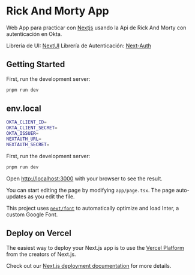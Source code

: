 # Rick And Morty App

Web App para practicar con [Nextjs](https://nextjs.org/) usando la Api de Rick And Morty con autenticación en Okta.

Librería de UI: [NextUI](https://nextui.org/docs/)
Librería de Autenticación: [Next-Auth](https://next-auth.js.org/configuration/nextjs)

## Getting Started

First, run the development server:

```bash
pnpm run dev
```

## env.local

```bash
OKTA_CLIENT_ID=
OKTA_CLIENT_SECRET=
OKTA_ISSUER=
NEXTAUTH_URL=
NEXTAUTH_SECRET=
```

First, run the development server:

```bash
pnpm run dev
```

Open [http://localhost:3000](http://localhost:3000) with your browser to see the result.

You can start editing the page by modifying `app/page.tsx`. The page auto-updates as you edit the file.

This project uses [`next/font`](https://nextjs.org/docs/basic-features/font-optimization) to automatically optimize and load Inter, a custom Google Font.

## Deploy on Vercel

The easiest way to deploy your Next.js app is to use the [Vercel Platform](https://vercel.com/new?utm_medium=default-template&filter=next.js&utm_source=create-next-app&utm_campaign=create-next-app-readme) from the creators of Next.js.

Check out our [Next.js deployment documentation](https://nextjs.org/docs/deployment) for more details.
